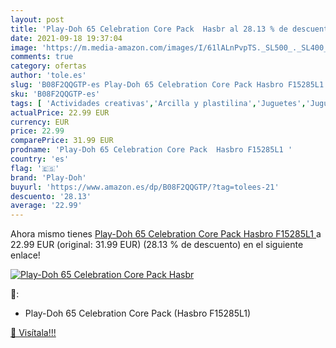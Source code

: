 ```yaml
---
layout: post
title: 'Play-Doh 65 Celebration Core Pack  Hasbr al 28.13 % de descuento'
date: 2021-09-18 19:37:04
image: 'https://m.media-amazon.com/images/I/61lALnPvpTS._SL500_._SL400_.jpg'
comments: true
category: ofertas
author: 'tole.es'
slug: 'B08F2QQGTP-es Play-Doh 65 Celebration Core Pack Hasbro F15285L1'
sku: 'B08F2QQGTP-es'
tags: [ 'Actividades creativas','Arcilla y plastilina','Juguetes','Juguetes y juegos','play-doh', ]
actualPrice: 22.99 EUR
currency: EUR
price: 22.99
comparePrice: 31.99 EUR
prodname: 'Play-Doh 65 Celebration Core Pack  Hasbro F15285L1 '
country: 'es'
flag: '🇪🇸'
brand: 'Play-Doh'
buyurl: 'https://www.amazon.es/dp/B08F2QQGTP/?tag=tolees-21'
descuento: '28.13'
average: '22.99'
---
```


Ahora mismo tienes [Play-Doh 65 Celebration Core Pack  Hasbro F15285L1 ](https://www.amazon.es/dp/B08F2QQGTP/?tag=tolees-21) a 22.99 EUR (original: 31.99 EUR) (28.13 %  de descuento) en el siguiente enlace!

[![Play-Doh 65 Celebration Core Pack  Hasbr](https://m.media-amazon.com/images/I/61lALnPvpTS._SL500_._SL400_.jpg)](https://www.amazon.es/dp/B08F2QQGTP/?tag=tolees-21)

🔎:

- Play-Doh 65 Celebration Core Pack (Hasbro F15285L1)

[🛒 Visítala!!!](https://www.amazon.es/dp/B08F2QQGTP/?tag=tolees-21)
